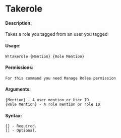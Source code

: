 # Takerole

#### Description:

Takes a role you tagged from an user you tagged

#### Usage:

```
W!takerole {Mention} {Role Mention}
```

#### Permissions:

```
For this command you need Manage Roles permission
```

#### Arguments:

```
{Mention} - A user mention or User ID.
{Role Mention} - A role mention or role ID
```

#### Syntax:

```
{} - Required.
[] - Optional.
```
